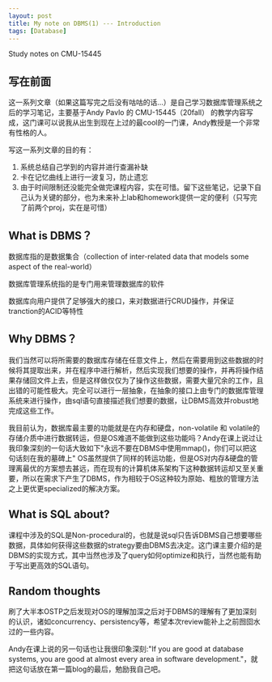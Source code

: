 ```yaml
---
layout: post
title: My note on DBMS(1) --- Introduction
tags: [Database]
---
```


Study notes on CMU-15445

## 写在前面

这一系列文章（如果这篇写完之后没有咕咕的话...）是自己学习数据库管理系统之后的学习笔记，主要基于Andy Pavlo 的 CMU-15445（20fall） 的教学内容写成，这门课可以说我从出生到现在上过的最cool的一门课，Andy教授是一个非常有性格的人。

写这一系列文章的目的有：

1. 系统总结自己学到的内容并进行查漏补缺
2. 卡在记忆曲线上进行一波复习，防止遗忘
3. 由于时间限制还没能完全做完课程内容，实在可惜。留下这些笔记，记录下自己认为关键的部分，也为未来补上lab和homework提供一定的便利（只写完了前两个proj，实在是可惜）

## What is DBMS？

数据库指的是数据集合（collection of inter-related data that models some aspect of the real-world）

数据库管理系统指的是专门用来管理数据库的软件

数据库向用户提供了足够强大的接口，来对数据进行CRUD操作，并保证tranction的ACID等特性

## Why DBMS？

我们当然可以将所需要的数据库存储在任意文件上，然后在需要用到这些数据的时候将其提取出来，并在程序中进行解析，然后实现我们想要的操作，并再将操作结果存储回文件上去，但是这样做仅仅为了操作这些数据，需要大量冗余的工作，且出错的可能性极大。完全可以进行一层抽象，在抽象的接口上由专门的数据库管理系统来进行操作，由sql语句直接描述我们想要的数据，让DBMS高效并robust地完成这些工作。

我目前认为，数据库最主要的功能就是在内存和硬盘，non-volatile 和 volatile的存储介质中进行数据转运，但是OS难道不能做到这些功能吗？Andy在课上说过让我印象深刻的一句话大致如下"永远不要在DBMS中使用mmap()，你们可以把这句话刻在我的墓碑上" OS虽然提供了同样的转运功能，但是OS对内存&硬盘的管理离最优的方案想去甚远，而在现有的计算机体系架构下这种数据转运却又至关重要，所以在需求下产生了DBMS，作为相较于OS这种较为原始、粗放的管理方法之上更优更specialized的解决方案。

## What is SQL about?

课程中涉及的SQL是Non-procedural的，也就是说sql只告诉DBMS自己想要哪些数据，具体如何获得这些数据的strategy要由DBMS去决定。这门课主要介绍的是DBMS的实现方式，其中当然也涉及了query如何optimize和执行，当然也能有助于写出更高效的SQL语句。

## Random thoughts

刷了大半本OSTP之后发现对OS的理解加深之后对于DBMS的理解有了更加深刻的认识，诸如concurrency、persistency等，希望本次review能补上之前囫囵水过的一些内容。

Andy在课上说的另一句话也让我很印象深刻:"If you are good at database systems, you are good at almost every area in software development."，就把这句话放在第一篇blog的最后，勉励我自己吧。

